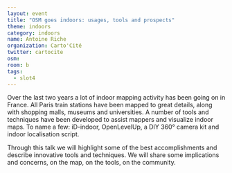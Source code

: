 ```yaml
---
layout: event
title: "OSM goes indoors: usages, tools and prospects"
theme: indoors
category: indoors
name: Antoine Riche
organization: Carto'Cité
twitter: cartocite
osm:
room: b
tags:
  - slot4
---
```

Over the last two years a lot of indoor mapping activity has been going on in France. All Paris train stations have been mapped to great details, along with shopping malls, museums and universities. A number of tools and techniques have been developed to assist mappers and visualize indoor maps. To name a few: iD-indoor, OpenLevelUp, a DIY 360° camera kit and indoor localisation script.  

Through this talk we will highlight some of the best accomplishments and describe innovative tools and techniques. We will share some implications and concerns, on the map, on the tools, on the community.
